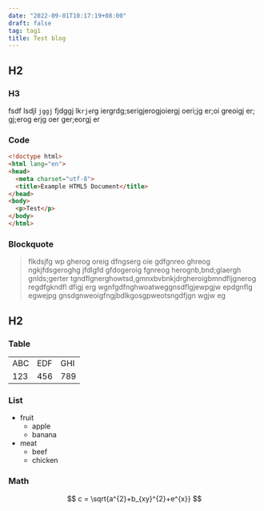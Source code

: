 ```yaml
---
date: "2022-09-01T10:17:19+08:00"
draft: false
tag: tag1
title: Test blog
---
```

## H2

### H3

fsdf lsdjl `jggj` fjdggj lk`rje`rg iergrdg;serigjerogjoiergj oeri;jg er;oi greoigj er; gj;erog erjg oer ger;eorgj er

### Code

```html
<!doctype html>
<html lang="en">
<head>
  <meta charset="utf-8">
  <title>Example HTML5 Document</title>
</head>
<body>
  <p>Test</p>
</body>
</html>

```

### Blockquote

> flkdsjfg wp gherog oreig dfngserg oie gdfgnreo ghreog ngkjfdsgeroghg jfdlgfd gfdogeroig fgnreog herognb,bnd;glaergh gnlds;gerter tgndflgnerghowtsd,gmnxbvbnkjdrgheroigbmndfljgnerog regdfgkndfl dfigj erg wgnfgdfnghwoatweggnsdflgjewpgjw epdgnflg egwejpg gnsdgnweoigfngjbdlkgosgpweotsngdfjgn wgjw eg

## H2

### Table

| | | |
| --- | --- | --- |
| ABC | EDF | GHI |
| 123 | 456 | 789 |

### List

- fruit
    - apple
    - banana
- meat
    - beef
    - chicken
    
### Math

$$
c = \sqrt{a^{2}+b_{xy}^{2}+e^{x}}
$$